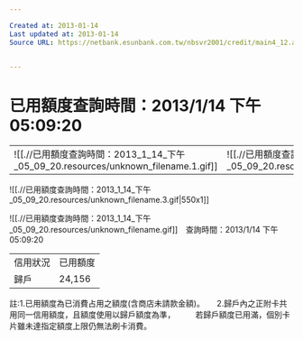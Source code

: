 ```yaml
---

Created at: 2013-01-14
Last updated at: 2013-01-14
Source URL: https://netbank.esunbank.com.tw/nbsvr2001/credit/main4_12.asp


---
```


# 已用額度查詢時間：2013/1/14 下午 05:09:20


|     |     |
| --- | --- |
| ![[.//已用額度查詢時間：2013_1_14_下午_05_09_20.resources/unknown_filename.1.gif]] | ![[.//已用額度查詢時間：2013_1_14_下午_05_09_20.resources/unknown_filename.2.gif]] |

![[.//已用額度查詢時間：2013_1_14_下午_05_09_20.resources/unknown_filename.3.gif\|550x1]]

![[.//已用額度查詢時間：2013_1_14_下午_05_09_20.resources/unknown_filename.gif]]　查詢時間：2013/1/14 下午 05:09:20

|     |     |
| --- | --- |
| 信用狀況 | 已用額度 |
| 歸戶  | 24,156 |

註:1.已用額度為已消費占用之額度(含商店未請款金額)。
　 2.歸戶內之正附卡共用同一信用額度，且額度使用以歸戶額度為準，
　 　若歸戶額度已用滿，個別卡片雖未達指定額度上限仍無法刷卡消費。

